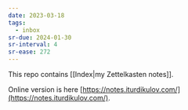 ```yaml
---
date: 2023-03-18
tags:
  - inbox
sr-due: 2024-01-30
sr-interval: 4
sr-ease: 272
---
```


This repo contains [[Index|my Zettelkasten notes]].

Online version is here
[https://notes.iturdikulov.com/](https://notes.iturdikulov.com/).
